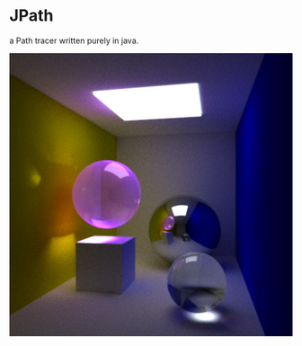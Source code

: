 JPath
====

a Path tracer written purely in java.

![alt tag](https://raw.githubusercontent.com/Harha/JPath/master/renders/JPathRender_SPP1028_SS_true_SSAMOUNT_4.png)
